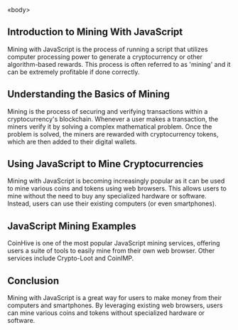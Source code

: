 <!DOCTYPE html>
<html>
<head>
<title>Mining With
JavaScript</title>
</head>
«body>
<h2>Introduction to Mining
With JavaScript</h2>
<p>
Mining with JavaScript is
the process of running a
script that utilizes computer
processing power to
generate a cryptocurrency or
other algorithm-based
rewards. This process is
often referred to as 'mining'
and it can be extremely
profitable if done correctly.
</p>
<h2>Understanding the
Basics of Mining</h2>
<p>
Mining is the process of
securing and verifying
transactions within a
cryptocurrency's blockchain.
Whenever a user makes a
transaction, the miners verify
it by solving a complex
mathematical problem. Once
the problem is solved, the
miners are rewarded with
cryptocurrency tokens,
which are then added to their
digital wallets.
</p>
<h2>Using JavaScript to
Mine Cryptocurrencies</h2>
<p>
Mining with JavaScript is
becoming increasingly
popular as it can be used to
mine various coins and
tokens using web browsers.
This allows users to mine
without the need to buy any
specialized hardware or
software. Instead, users can
use their existing computers
(or even smartphones).
</p>
<h2>JavaScript Mining
Examples</h2>

<p>
CoinHive is one of the
most popular JavaScript
mining services, offering
users a suite of tools to easily
mine from their own web
browser. Other services
include Crypto-Loot and
CoinIMP.
</p>
<h2>Conclusion</h2>
<p>
Mining with JavaScript is a
great way for users to make
money from their computers
and smartphones. By
leveraging existing web
browsers, users can mine
various coins and tokens
without specialized hardware
or software.
</p>
</body>
</html>